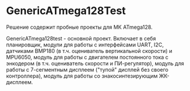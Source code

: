 # GenericATmega128Test

Решение содержит пробные проекты для МК ATmega128.

GenericATmega128test - основной проект. Включает в себя планировщик, модули для работы с интерфейсами UART, I2C, датчиками BMP180 (в т.ч. оцениватель вертикальной скорости) и MPU6050, модуль для работы с двигателем постоянного тока с энкодером (в т.ч. оцениватель скорости и ПИ-регулятор), модуль для работы с 7-сегментным дисплеем ("тупой" дисплей без своего контроллера), модуль для работы со знакосинтезирующим ЖК-дисплеем.
